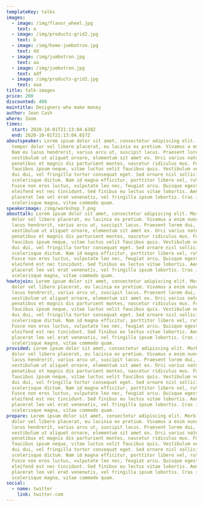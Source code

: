 ```yaml
---
templateKey: talks
images:
  - image: /img/flavor_wheel.jpg
    text: a
  - image: /img/products-grid2.jpg
    text: b
  - image: /img/home-jumbotron.jpg
    text: dd
  - image: /img/jumbotron.jpg
    text: aa
  - image: /img/jumbotron.jpg
    text: adf
  - image: /img/products-grid1.jpg
    text: aaa
title: talk-images
price: 200
discounted: 400
maintitle: Designers who make money
author: Jean Cash
where: Zoom
times:
  start: 2020-10-01T21:13:04.638Z
  end: 2020-10-01T21:13:04.657Z
aboutspeaker: Lorem ipsum dolor sit amet, consectetur adipiscing elit. Morbi
  tempor dolor vel libero placerat, eu lacinia ex pretium. Vivamus a enim nunc.
  Nam eu lacus hendrerit, varius arcu ut, suscipit lacus. Praesent lorem dui,
  vestibulum ut aliquet ornare, elementum sit amet ex. Orci varius natoque
  penatibus et magnis dis parturient montes, nascetur ridiculus mus. Fusce
  faucibus ipsum neque, vitae luctus velit faucibus quis. Vestibulum vehicula
  dui dui, vel fringilla tortor consequat eget. Sed ornare nisl sollicitudin
  scelerisque dictum. Nam id magna efficitur, porttitor libero vel, rutrum nibh.
  Fusce non eros luctus, vulputate leo nec, feugiat arcu. Quisque egestas
  eleifend est nec tincidunt. Sed finibus eu lectus vitae lobortis. Aenean
  placerat leo vel erat venenatis, vel fringilla ipsum lobortis. Cras in
  scelerisque magna, vitae commodo quam.
speakerimage: /img/workshop_7.png
abouttalk: Lorem ipsum dolor sit amet, consectetur adipiscing elit. Morbi tempor
  dolor vel libero placerat, eu lacinia ex pretium. Vivamus a enim nunc. Nam eu
  lacus hendrerit, varius arcu ut, suscipit lacus. Praesent lorem dui,
  vestibulum ut aliquet ornare, elementum sit amet ex. Orci varius natoque
  penatibus et magnis dis parturient montes, nascetur ridiculus mus. Fusce
  faucibus ipsum neque, vitae luctus velit faucibus quis. Vestibulum vehicula
  dui dui, vel fringilla tortor consequat eget. Sed ornare nisl sollicitudin
  scelerisque dictum. Nam id magna efficitur, porttitor libero vel, rutrum nibh.
  Fusce non eros luctus, vulputate leo nec, feugiat arcu. Quisque egestas
  eleifend est nec tincidunt. Sed finibus eu lectus vitae lobortis. Aenean
  placerat leo vel erat venenatis, vel fringilla ipsum lobortis. Cras in
  scelerisque magna, vitae commodo quam.
howtojoin: Lorem ipsum dolor sit amet, consectetur adipiscing elit. Morbi tempor
  dolor vel libero placerat, eu lacinia ex pretium. Vivamus a enim nunc. Nam eu
  lacus hendrerit, varius arcu ut, suscipit lacus. Praesent lorem dui,
  vestibulum ut aliquet ornare, elementum sit amet ex. Orci varius natoque
  penatibus et magnis dis parturient montes, nascetur ridiculus mus. Fusce
  faucibus ipsum neque, vitae luctus velit faucibus quis. Vestibulum vehicula
  dui dui, vel fringilla tortor consequat eget. Sed ornare nisl sollicitudin
  scelerisque dictum. Nam id magna efficitur, porttitor libero vel, rutrum nibh.
  Fusce non eros luctus, vulputate leo nec, feugiat arcu. Quisque egestas
  eleifend est nec tincidunt. Sed finibus eu lectus vitae lobortis. Aenean
  placerat leo vel erat venenatis, vel fringilla ipsum lobortis. Cras in
  scelerisque magna, vitae commodo quam.
provided: Lorem ipsum dolor sit amet, consectetur adipiscing elit. Morbi tempor
  dolor vel libero placerat, eu lacinia ex pretium. Vivamus a enim nunc. Nam eu
  lacus hendrerit, varius arcu ut, suscipit lacus. Praesent lorem dui,
  vestibulum ut aliquet ornare, elementum sit amet ex. Orci varius natoque
  penatibus et magnis dis parturient montes, nascetur ridiculus mus. Fusce
  faucibus ipsum neque, vitae luctus velit faucibus quis. Vestibulum vehicula
  dui dui, vel fringilla tortor consequat eget. Sed ornare nisl sollicitudin
  scelerisque dictum. Nam id magna efficitur, porttitor libero vel, rutrum nibh.
  Fusce non eros luctus, vulputate leo nec, feugiat arcu. Quisque egestas
  eleifend est nec tincidunt. Sed finibus eu lectus vitae lobortis. Aenean
  placerat leo vel erat venenatis, vel fringilla ipsum lobortis. Cras in
  scelerisque magna, vitae commodo quam.
prepare: Lorem ipsum dolor sit amet, consectetur adipiscing elit. Morbi tempor
  dolor vel libero placerat, eu lacinia ex pretium. Vivamus a enim nunc. Nam eu
  lacus hendrerit, varius arcu ut, suscipit lacus. Praesent lorem dui,
  vestibulum ut aliquet ornare, elementum sit amet ex. Orci varius natoque
  penatibus et magnis dis parturient montes, nascetur ridiculus mus. Fusce
  faucibus ipsum neque, vitae luctus velit faucibus quis. Vestibulum vehicula
  dui dui, vel fringilla tortor consequat eget. Sed ornare nisl sollicitudin
  scelerisque dictum. Nam id magna efficitur, porttitor libero vel, rutrum nibh.
  Fusce non eros luctus, vulputate leo nec, feugiat arcu. Quisque egestas
  eleifend est nec tincidunt. Sed finibus eu lectus vitae lobortis. Aenean
  placerat leo vel erat venenatis, vel fringilla ipsum lobortis. Cras in
  scelerisque magna, vitae commodo quam.
social:
  - name: twitter
    link: twitter.com
---
```

